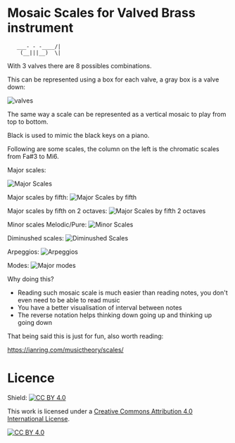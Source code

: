 # Mosaic Scales for Valved Brass instrument

       ___- - -____/|
        (__|||__)  \|


With 3 valves there are 8 possibles combinations.

This can be represented using a box for each valve, a gray box is a valve down:

![valves](valves.png)

The same way a scale can be represented as a vertical mosaic to play from top to bottom.
 
Black is used to mimic the black keys on a piano.

Following are some scales, the column on the left is the chromatic scales from Fa#3 to Mi6.

Major scales:

![Major Scales](major-scales-1.png  )

Major scales by fifth:
![Major Scales by fifth](major-scales-2.png)

Major scales by fifth on 2 octaves:
![Major Scales by fifth 2 octaves](major-scales-2-octaves.png)

Minor scales Melodic/Pure:
![Minor Scales](minor-scales.png)

Diminushed scales:
![Diminushed Scales](diminushed-scales.png)

Arpeggios:
![Arpeggios](arpeggios.png)

Modes:
![Major modes](modes.png)

Why doing this?
- Reading such mosaic scale is much easier than reading notes, you don't even need to be able to read music 
- You have a better visualisation of interval between notes
- The reverse notation helps thinking down going up and thinking up going down

That being said this is just for fun, also worth reading:  

https://ianring.com/musictheory/scales/

# Licence

Shield: [![CC BY 4.0][cc-by-shield]][cc-by]

This work is licensed under a
[Creative Commons Attribution 4.0 International License][cc-by].

[![CC BY 4.0][cc-by-image]][cc-by]

[cc-by]: http://creativecommons.org/licenses/by/4.0/
[cc-by-image]: https://i.creativecommons.org/l/by/4.0/88x31.png
[cc-by-shield]: https://img.shields.io/badge/License-CC%20BY%204.0-lightgrey.svg
